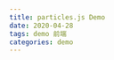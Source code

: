 ```yaml
---
title: particles.js Demo
date: 2020-04-28
tags: demo 前端
categories: demo
---
```


<div id="particles-js" style="background:#000; color:#FFF">

<!--加入内容不会覆盖在粒子效果之上？-->


</div>
<script src="https://cdn.jsdelivr.net/npm/particles.js@2.0.0/particles.min.js"></script>
<script>
/* particlesJS.load(@dom-id, @path-json, @callback (optional)); */
particlesJS.load('particles-js', '/assets/json/particles.json', function() {
  console.log('callback - particles.js config loaded');
});
</script>
